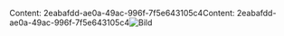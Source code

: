 <span data-ttu-id="292a7-101">Content: 2eabafdd-ae0a-49ac-996f-7f5e643105c4</span><span class="sxs-lookup"><span data-stu-id="292a7-101">Content: 2eabafdd-ae0a-49ac-996f-7f5e643105c4</span></span>![Bild](868a2887-4e01-4223-8a4a-1554217a36df.png)
